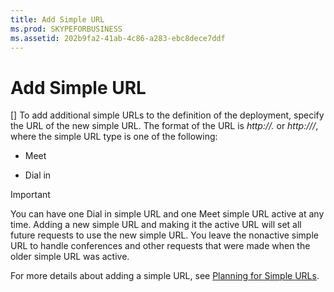 ```yaml
---
title: Add Simple URL
ms.prod: SKYPEFORBUSINESS
ms.assetid: 202b9fa2-41ab-4c86-a283-ebc8dece7ddf
---
```



# Add Simple URL
[]
To add additional simple URLs to the definition of the deployment, specify the URL of the new simple URL. The format of the URL is  _http://<simple URL type>.<domain name>_ or _http://<domain name>/<simple URL type>_, where the simple URL type is one of the following:
  
    
    


- Meet
    
  
- Dial in
    
  

> [!IMPORTANT]
> You can have one Dial in simple URL and one Meet simple URL active at any time. Adding a new simple URL and making it the active URL will set all future requests to use the new simple URL. You leave the nonactive simple URL to handle conferences and other requests that were made when the older simple URL was active. 
  
    
    

For more details about adding a simple URL, see  [Planning for Simple URLs](http://technet.microsoft.com/library/20e4f4b6-b7ff-4297-b00d-d1211ee800ac.aspx).
